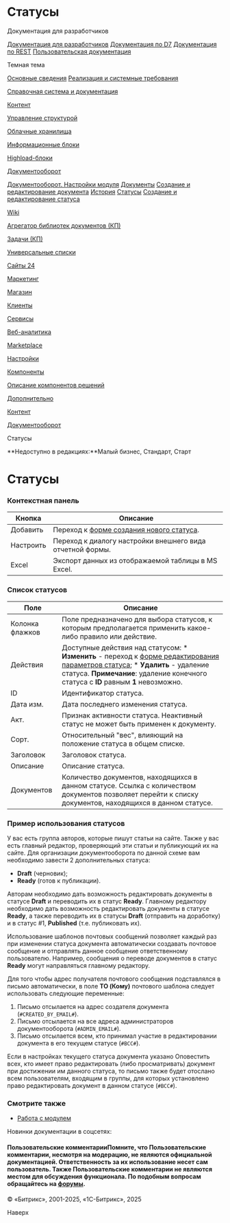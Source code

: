 # Статусы

Документация для разработчиков

[Документация для разработчиков](https://dev.1c-bitrix.ru/api_help/)
[Документация по D7](https://dev.1c-bitrix.ru/api_d7/)
[Документация по REST](https://dev.1c-bitrix.ru/rest_help/)
[Пользовательская документация](https://dev.1c-bitrix.ru/user_help/)

Темная тема

[Основные сведения](/user_help/index.php)
[Реализация и системные требования](/user_help/reqintro.php)

[Справочная система и документация](/user_help/help/index.php)

[Контент](/user_help/content/index.php)

[Управление структурой](/user_help/content/fileman/index.php)

[Облачные хранилища](/user_help/content/clouds/index.php)

[Информационные блоки](/user_help/content/iblock/index.php)

[Highload-блоки](/user_help/content/highloadblock/index.php)

[Документооборот](/user_help/content/workflow/index.php)

[Документооборот. Настройки модуля](/user_help/content/workflow/settings.php)
[Документы](/user_help/content/workflow/workflow_list.php)
[Создание и редактирование документа](/user_help/content/workflow/workflow_doc_edit.php)
[История](/user_help/content/workflow/workflow_history_list.php)
[Статусы](/user_help/content/workflow/workflow_status_list.php)
[Создание и редактирование статуса](/user_help/content/workflow/workflow_status_edit.php)

[Wiki](/user_help/content/wiki/index.php)

[Агрегатор библиотек документов (КП)](/user_help/content/webdav/index.php)

[Задачи (КП)](/user_help/content/tasks/index.php)

[Универсальные списки](/user_help/content/lists/index.php)

[Сайты 24](/user_help/sites24/index.php)

[Маркетинг](/user_help/marketing/index.php)

[Магазин](/user_help/store/index.php)

[Клиенты](/user_help/clients/index.php)

[Сервисы](/user_help/service/index.php)

[Веб-аналитика](/user_help/statistic/index.php)

[Marketplace](/user_help/marketplace/index.php)

[Настройки](/user_help/settings/index.php)

[Компоненты](/user_help/components/index.php)

[Описание компонентов решений](/user_help/description_decisions/index.php)

[Дополнительно](/user_help/additional/index.php)

[Контент](/user_help/content/index.php)

[Документооборот](/user_help/content/workflow/index.php)

Статусы

**Недоступно в редакциях:**Малый бизнес, Стандарт, Старт

# Статусы

### Контекстная панель

| Кнопка | Описание |
| --- | --- |
| Добавить | Переход к [форме создания нового статуса](/user_help/content/workflow/workflow_status_edit.php). |
| Настроить | Переход к диалогу настройки внешнего вида отчетной формы. |
| Excel | Экспорт данных из отображаемой таблицы в MS Excel. |

### Список статусов

| Поле | Описание |
| --- | --- |
| Колонка флажков | Поле предназначено для выбора статусов, к которым предполагается применить какое-либо правило или действие. |
| Действия | Доступные действия над статусом:  * **Изменить** - переход к [форме редактирования параметров статуса](/user_help/content/workflow/workflow_status_edit.php); * **Удалить** - удаление статуса.   **Примечание**: удаление конечного статуса с **ID** равным **1** невозможно. |
| ID | Идентификатор статуса. |
| Дата изм. | Дата последнего изменения статуса. |
| Акт. | Признак активности статуса. Неактивный статус не может быть применен к документу. |
| Сорт. | Относительный "вес", влияющий на положение статуса в общем списке. |
| Заголовок | Заголовок статуса. |
| Описание | Описание статуса. |
| Документов | Количество документов, находящихся в данном статусе. Ссылка с количеством документов позволяет перейти к списку документов, находящихся в данном статусе. |

### Пример использования статусов

У вас есть группа авторов, которые пишут статьи на сайте. Также у вас есть главный редактор, проверяющий эти статьи и публикующий их на сайте. Для организации документооборота по данной схеме вам необходимо завести 2 дополнительных статуса:

* **Draft** (черновик);
* **Ready** (готов к публикации).

Авторам необходимо дать возможность редактировать документы в статусе **Draft** и переводить их в статус **Ready**. Главному редактору необходимо дать возможность редактировать документы в статусе **Ready**, а также переводить их в статусы **Draft** (отправить на доработку) и в статус #1, **Published** (т.е. публиковать их).

Использование шаблонов почтовых сообщений позволяет каждый раз при изменении статуса документа автоматически создавать почтовое сообщение и отправлять данное сообщение ответственному пользователю. Например, сообщения о переводе документов в статус **Ready** могут направляться главному редактору.

Для того чтобы адрес получателя почтового сообщения подставлялся в письмо автоматически, в поле **TO (Кому)** почтового шаблона следует использовать следующие переменные:

1. Письмо отсылается на адрес создателя документа (`#CREATED_BY_EMAIL#`).
2. Письмо отсылается на все адреса администраторов документооборота (`#ADMIN_EMAIL#`).
3. Письмо отсылается всем, кто принимал участие в редактировании документа в его текущем статусе (`#BCC#`).

Если в настройках текущего статуса документа указано Оповестить всех, кто имеет право редактировать (либо просматривать) документ при достижении им данного статуса, то письмо также будет отослано всем пользователям, входящим в группы, для которых установлено право редактировать документ в данном статусе (`#BCC#`).

### Смотрите также

* [Работа с модулем](https://dev.1c-bitrix.ru/learning/course/index.php?COURSE_ID=34&CHAPTER_ID=05305)

Новинки документации в соцсетях:

#### Пользовательские комментарииПомните, что Пользовательские комментарии, несмотря на модерацию, не являются официальной документацией. Ответственность за их использование несет сам пользователь. Также Пользовательские комментарии не являются местом для обсуждения функционала. По подобным вопросам обращайтесь на [форумы](http://dev.1c-bitrix.ru/community/forums/group1/).

© «Битрикс», 2001-2025, «1С-Битрикс», 2025

Наверх